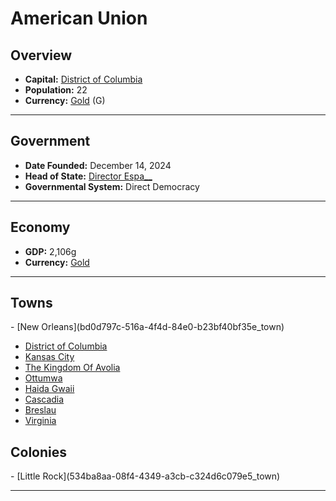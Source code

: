 <!--UNDEDITED FILE, remove this entire line if this file has been edited!-->
# <!--NAME-->American Union<!--NAME-->

## Overview

- **Capital:** <!--CAPITAL_LINK-->[District of Columbia](757d86df-61ea-47c9-863a-4bb9dfa61627_town)<!--CAPITAL_LINK-->
- **Population:** <!--POPULATION-->22<!--POPULATION-->
- **Currency:** <!--CURRENCY_LINK-->[Gold](Gold_currency)<!--CURRENCY_LINK--> (<!--CURRENCY_ABV-->G<!--CURRENCY_ABV-->)

---

## Government

- **Date Founded:** <!--FOUNDED-->December 14, 2024<!--FOUNDED-->
- **Head of State:** <!--LEADER_TITLE_LINK-->[Director Espa__](Espa___user)<!--LEADER_TITLE_LINK-->
- **Governmental System:** <!--GOVERNMENT-->Direct Democracy<!--GOVERNMENT-->

---

## Economy

- **GDP:** <!--GDP-->2,106g<!--GDP-->
- **Currency:** <!--CURRENCY_LINK-->[Gold](Gold_currency)<!--CURRENCY_LINK-->

---

## Towns

<!--TOWNS-->- [New Orleans](bd0d797c-516a-4f4d-84e0-b23bf40bf35e_town)
- [District of Columbia](757d86df-61ea-47c9-863a-4bb9dfa61627_town)
- [Kansas City](744ddfb6-6d97-41bb-a0d0-f9f49b1dbfbb_town)
- [The Kingdom Of Avolia](12daf07b-508c-4b78-999f-b68a7377559b_town)
- [Ottumwa](56161ab2-b40d-4d66-bdd6-b395673852e7_town)
- [Haida Gwaii](ccf55b8d-90bf-4569-8c04-73cb8ce5c491_town)
- [Cascadia](a2ccc2ce-a59b-438f-bb76-71e69b7e5c64_town)
- [Breslau](c33de00e-fb33-44de-8d53-1059d17eb2bf_town)
- [Virginia](d1592874-c8c6-46b9-b82e-3f86db27ce07_town)<!--TOWNS-->

## Colonies

<!--COLONIES-->- [Little Rock](534ba8aa-08f4-4349-a3cb-c324d6c079e5_town)<!--COLONIES-->

---